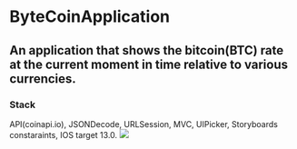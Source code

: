 # ByteCoinApplication
## An application that shows the bitcoin(BTC) rate at the current moment in time relative to various currencies.
### Stack
API(coinapi.io), 
JSONDecode, 
URLSession, 
MVC, 
UIPicker, 
Storyboards constaraints, 
IOS target 13.0.
![](btc.gif)
